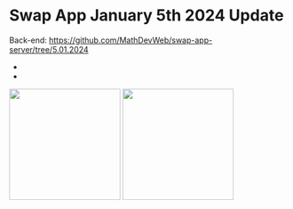 # Swap App January 5th 2024 Update

Back-end: https://github.com/MathDevWeb/swap-app-server/tree/5.01.2024

-
-

<div>
    <img src="https://github.com/MathDevWeb/swap-app/assets/140265706/b829f94e-19da-494c-84cf-d5adee4048d6" height= 200 />
    <span><img src="" height= 200 /></span>
  </div>

